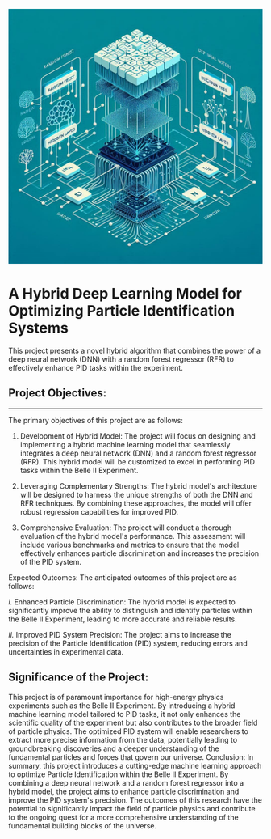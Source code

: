 ![Logo](DEEPRFR.png)
# A Hybrid Deep Learning Model for Optimizing Particle Identification Systems



This project presents a novel hybrid algorithm that combines the power of a deep neural network (DNN) with a random forest regressor (RFR) to effectively enhance PID tasks within the experiment.


## Project Objectives:
-----

The primary objectives of this project are as follows:


1. Development of Hybrid Model: The project will focus on designing and implementing a hybrid machine learning model that seamlessly integrates a deep neural network (DNN) and a random forest regressor (RFR). This hybrid model will be customized to excel in performing PID tasks within the Belle II Experiment.


2. Leveraging Complementary Strengths: The hybrid model's architecture will be designed to harness the unique strengths of both the DNN and RFR techniques. By combining these approaches, the model will offer robust regression capabilities for improved PID.


3. Comprehensive Evaluation: The project will conduct a thorough evaluation of the hybrid model's performance. This assessment will include various benchmarks and metrics to ensure that the model effectively enhances particle discrimination and increases the precision of the PID system.


Expected Outcomes:
The anticipated outcomes of this project are as follows:


*i.* Enhanced Particle Discrimination: The hybrid model is expected to significantly improve the ability to distinguish and identify particles within the Belle II Experiment, leading to more accurate and reliable results.


*ii.* Improved PID System Precision: The project aims to increase the precision of the Particle Identification (PID) system, reducing errors and uncertainties in experimental data.


## Significance of the Project:
This project is of paramount importance for high-energy physics experiments such as the Belle II Experiment. By introducing a hybrid machine learning model tailored to PID tasks, it not only enhances the scientific quality of the experiment but also contributes to the broader field of particle physics. The optimized PID system will enable researchers to extract more precise information from the data, potentially leading to groundbreaking discoveries and a deeper understanding of the fundamental particles and forces that govern our universe.
Conclusion:
In summary, this project introduces a cutting-edge machine learning approach to optimize Particle Identification within the Belle II Experiment. By combining a deep neural network and a random forest regressor into a hybrid model, the project aims to enhance particle discrimination and improve the PID system's precision. The outcomes of this research have the potential to significantly impact the field of particle physics and contribute to the ongoing quest for a more comprehensive understanding of the fundamental building blocks of the universe.

